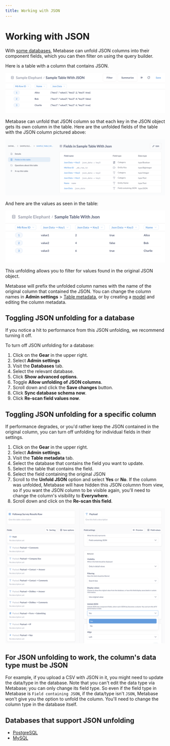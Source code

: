 ```yaml
---
title: Working with JSON
---
```


# Working with JSON

With [some databases](#databases-that-support-json-unfolding), Metabase can unfold JSON columns into their component fields, which you can then filter on using the query builder.

Here is a table with a column that contains JSON.

![A table with a JSON column](./images/table-with-json-column.png)

Metabase can unfold that JSON column so that each key in the JSON object gets its own column in the table. Here are the unfolded fields of the table with the JSON column pictured above:

![Unfolded fields](./images/unfolded-fields.png)

And here are the values as seen in the table:

![Unfolded values](./images/unfolded-values.png)

This unfolding allows you to filter for values found in the original JSON object.

Metabase will prefix the unfolded column names with the name of the original column that contained the JSON. You can change the column names in **Admin settings** > [Table metadata](metadata-editing.md), or by creating a [model](./models.md) and editing the column metadata.

## Toggling JSON unfolding for a database

If you notice a hit to performance from this JSON unfolding, we recommend turning it off.

To turn off JSON unfolding for a database:

1. Click on the **Gear** in the upper right.
2. Select **Admin settings**
3. Visit the **Databases** tab.
4. Select the relevant database.
5. Click **Show advanced options**.
6. Toggle **Allow unfolding of JSON columns**.
7. Scroll down and click the **Save changes** button.
8. Click **Sync database schema now**.
9. Click **Re-scan field values now**.

## Toggling JSON unfolding for a specific column

If performance degrades, or you'd rather keep the JSON contained in the original column, you can turn off unfolding for individual fields in their settings.

1. Click on the **Gear** in the upper right.
2. Select **Admin settings**.
3. Visit the **Table metadata** tab.
4. Select the database that contains the field you want to update.
5. Select the table that contains the field.
6. Select the field containing the original JSON
7. Scroll to the **Unfold JSON** option and select **Yes** or **No**. If the column was unfolded, Metabase will have hidden this JSON columnn from view, so if you want the JSON column to be visible again, you'll need to change the column's visibility to **Everywhere**.
8. Scroll down and click on the **Re-scan this field**.

![Unfolded JSON setting](./images/unfold-json-setting.png)

## For JSON unfolding to work, the column's data type must be JSON

For example, if you upload a CSV with JSON in it, you might need to update the data/type in the database. Note that you can't edit the data type via Metabase; you can only change its field type. So even if the field type in Metabase is `Field containing JSON`, if the data/type isn't `JSON`, Metabase won't give you the option to unfold the column. You'll need to change the column type in the database itself.

## Databases that support JSON unfolding

- [PostgreSQL](../databases/connections/postgresql.md)
- [MySQL](../databases/connections/mysql.md)
